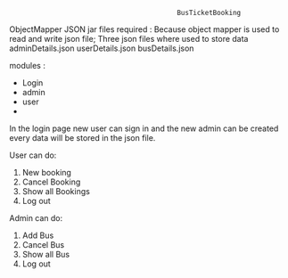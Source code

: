 
                                              BusTicketBooking
ObjectMapper JSON jar files required : Because object mapper is used to read and write json file;
Three json files where used to store data 
  adminDetails.json
  userDetails.json
  busDetails.json

modules : 
  * Login
  * admin
  * user
  * 
In the login page new user can sign in and the new admin can be created every data will be stored in the json file.

User can do:
  1. New booking
  2. Cancel Booking
  3. Show all Bookings
  4. Log out

Admin can do:
  1. Add Bus
  2. Cancel Bus
  3. Show all Bus
  4. Log out

